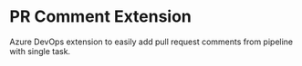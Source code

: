 # PR Comment Extension

Azure DevOps extension to easily add pull request comments from pipeline with single task.